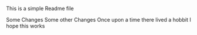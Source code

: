This is a simple Readme file

Some Changes
Some other Changes
Once upon a time there lived a hobbit
I hope this works